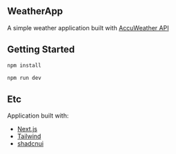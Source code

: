 ## WeatherApp
A simple weather application built with [AccuWeather API](https://developer.accuweather.com/)

## Getting Started

```bash
npm install

npm run dev
```

## Etc

Application built with:
- [Next.js](https://nextjs.org/)
- [Tailwind](https://tailwindcss.com/)
- [shadcnui](https://ui.shadcn.com)
